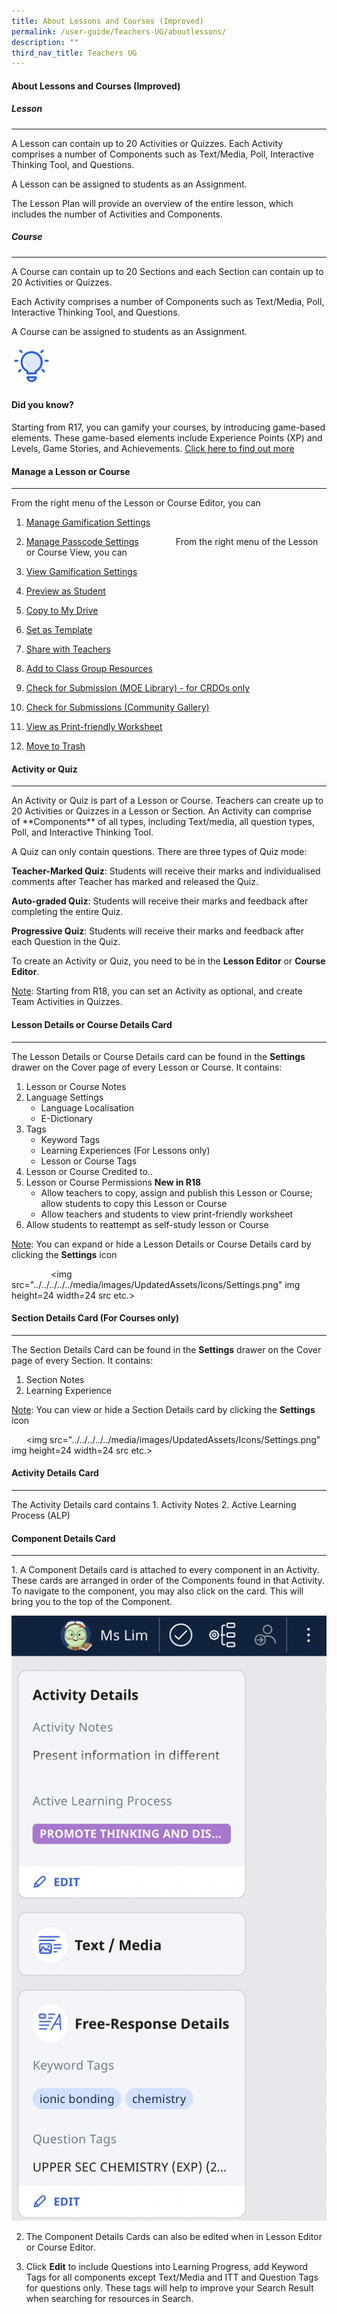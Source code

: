 ```yaml
---
title: About Lessons and Courses (Improved)
permalink: /user-guide/Teachers-UG/aboutlessons/
description: ""
third_nav_title: Teachers UG
---
```

<base target="_blank">

#### About Lessons and Courses (Improved)

##### Lesson
<hr>
A Lesson can contain up to 20 Activities or Quizzes. Each Activity comprises a number of Components such as Text/Media, Poll, Interactive Thinking Tool, and Questions.

A Lesson can be assigned to students as an Assignment.

The Lesson Plan will provide an overview of the entire lesson, which includes the number of Activities and Components.

##### Course
<hr>
A Course can contain up to 20 Sections and each Section can contain up to 20 Activities or Quizzes.

Each Activity comprises a number of Components such as Text/Media, Poll, Interactive Thinking Tool, and Questions.

A Course can be assigned to students as an Assignment.

![](/images/Assets/Bulb32.svg)
#### Did you know?
Starting from R17, you can gamify your courses, by introducing game-based elements. These game-based elements include Experience Points (XP) and Levels, Game Stories, and Achievements. 
<a href="/about-sls/overviewofsls/" target="_blank">Click here to find out more</a>

 #### Manage a Lesson or Course
<hr>
From the right menu of the Lesson or Course Editor, you can

1. <a href="/about-sls/overviewofsls/" target="_blank">Manage Gamification Settings</a>
2. <a href="/about-sls/overviewofsls/" target="_blank">Manage Passcode Settings</a>
              
From the right menu of the Lesson or Course View, you can

1. <a href="/about-sls/overviewofsls/" target="_blank">View Gamification Settings</a>
2. <a href="/about-sls/overviewofsls/" target="_blank">Preview as Student</a>
3. <a href="/about-sls/overviewofsls/" target="_blank">Copy to My Drive</a>
4. <a href="/about-sls/overviewofsls/" target="_blank">Set as Template</a>
5. <a href="/about-sls/overviewofsls/" target="_blank">Share with Teachers</a>
6. <a href="/about-sls/overviewofsls/" target="_blank">Add to Class Group Resources</a>
7. <a href="/about-sls/overviewofsls/" target="_blank">Check for Submission (MOE Library) - for CRDOs only</a>
8. <a href="/about-sls/overviewofsls/" target="_blank">Check for Submissions (Community Gallery)</a>
9. <a href="/about-sls/overviewofsls/" target="_blank">View as Print-friendly Worksheet</a>
10. <a href="/about-sls/overviewofsls/" target="_blank">Move to Trash</a>         
            
#### Activity or Quiz
<hr>
An Activity or Quiz is part of a Lesson or Course. Teachers can create up to 20 Activities or Quizzes in a Lesson or Section. An Activity can comprise of **Components** of all types, including Text/media, all question types, Poll, and Interactive Thinking Tool.

A Quiz can only contain questions. There are three types of Quiz mode:

<strong>Teacher-Marked Quiz</strong>: Students will receive their marks and individualised comments after Teacher has marked and released the Quiz.

<strong>Auto-graded Quiz</strong>: Students will receive their marks and feedback after completing the entire Quiz.
				
 <strong>Progressive Quiz</strong>: Students will receive their marks and feedback after each Question in the Quiz.

To create an Activity or Quiz, you need to be in the <strong>Lesson Editor</strong> or 	<strong>Course Editor</strong>.

<u>Note</u>: Starting from R18, you can set an Activity as optional, and create Team Activities in Quizzes.

#### Lesson Details or Course Details Card
<hr>
The Lesson Details or Course Details card can be found in the <strong>Settings</strong> drawer on the Cover page of every Lesson or Course. It contains:

1.  Lesson or Course Notes
2. Language Settings
	*	Language Localisation
	* E-Dictionary
3. Tags
	<ul><li>Keyword Tags</li>
	<li>Learning Experiences (For Lessons only)</li>
		<li>Lesson or Course Tags</li></ul>
4. Lesson or Course Credited to..
5. Lesson or Course Permissions <strong>New in R18</strong>
	*	Allow teachers to copy, assign and publish this Lesson or Course; allow students to copy this Lesson or Course
	* Allow teachers and students to view print-friendly worksheet
6. Allow students to reattempt as self-study lesson or Course

<u>Note</u>: You can expand or hide a Lesson Details or Course Details card by clicking the <strong>Settings</strong> icon

                <img src\="../../../../../media/images/UpdatedAssets/Icons/Settings.png" img height\=24 width\=24 src etc.\>

#### Section Details Card (For Courses only)
<hr>
The Section Details Card can be found in the <strong>Settings</strong> drawer on the Cover page of every Section. It contains:

1. Section Notes
2. Learning Experience

<u>Note</u>: You can view or hide a Section Details card by clicking the <strong>Settings</strong> icon

      <img src\="../../../../../media/images/UpdatedAssets/Icons/Settings.png" img height\=24 width\=24 src etc.\>

#### Activity Details Card
<hr>
The Activity Details card contains
1. Activity Notes
2. Active Learning Process (ALP)

  #### Component Details Card
<hr>
1. A Component Details card is attached to every component in an Activity. These cards are arranged in order of the Components found in that Activity. To navigate to the component, you may also click on the card. This will bring you to the top of the Component. 

![](/images/Media/2Teacher/LMCardDetails.png)

2. The Component Details Cards can also be edited when in Lesson Editor or Course Editor.

3. Click <strong>Edit</strong> to include Questions into Learning Progress, add Keyword Tags for all components except Text/Media and ITT and Question Tags for questions only. These tags will help to improve your Search Result when searching for resources in Search.
